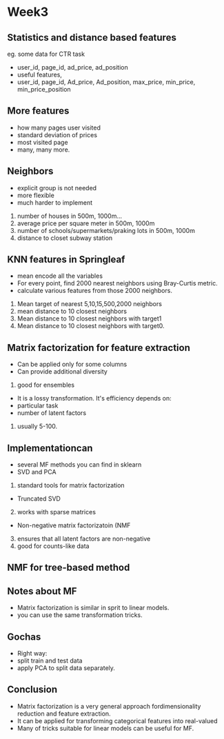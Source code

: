 # Week3
## Statistics and distance based features
eg. some data for CTR task
- user_id, page_id, ad_price, ad_position
- useful features, 
- user_id, page_id, Ad_price, Ad_position, max_price, min_price, min_price_position

## More features
- how many pages user visited
- standard deviation of prices
- most visited page
- many, many more.

## Neighbors
- explicit group is not needed
- more flexible
- much harder to implement
1. number of houses in 500m, 1000m...
2. average price per square meter in 500m, 1000m
3. number of schools/supermarkets/praking lots in 500m, 1000m
4. distance to closet subway station

## KNN features in Springleaf
- mean encode all the variables
- For every point, find 2000 nearest neighbors using Bray-Curtis metric.
- calculate various features from those 2000 neighbors.
1. Mean target of nearest 5,10,15,500,2000 neighbors
2. mean distance to 10 closest neighbors
3. Mean distance to 10 closest neighbors with target1
4. Mean distance to 10 closest neighbors with target0.

## Matrix factorization for feature extraction
- Can be applied only for some columns
- Can provide additional diversity
1. good for ensembles
- It is a lossy transformation. It's efficiency depends on:
- particular task
- number of latent factors
1. usually 5-100.

## Implementationcan 
- several MF methods you can find in sklearn
- SVD and PCA
1. standard tools for matrix factorization
- Truncated SVD
2. works with sparse matrices
- Non-negative matrix factorizatoin (NMF
3. ensures that all latent factors are non-negative
4. good for counts-like data

## NMF for tree-based method
## Notes about MF
- Matrix factorization is similar in sprit to linear models.
- you can use the same transformation tricks.

## Gochas
- Right way:
- split train and test data
- apply PCA to split data separately.

## Conclusion
- Matrix factorization is a very general approach fordimensionality reduction and feature extraction.
- It can be applied for transforming categorical features into real-valued
- Many of tricks suitable for linear models can be useful for MF.







